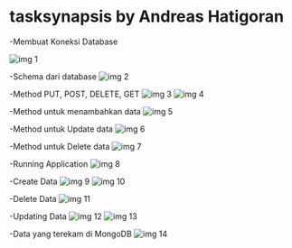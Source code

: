 # tasksynapsis by Andreas Hatigoran

-Membuat Koneksi Database

![img 1](Screenshoot/ConnecttoDB.png)

-Schema dari database
![img 2](Screenshoot/Schema.png)

-Method PUT, POST, DELETE, GET
![img 3](Screenshoot/GETPOST.png)
![img 4](Screenshoot/PUTDELETE.png)

-Method untuk menambahkan data
![img 5](Screenshoot/handleSubmitCreate.png)

-Method untuk Update data
![img 6](Screenshoot/handleUpdateClient.png)

-Method untuk Delete data 
![img 7](Screenshoot/handleDeleteClient.png)

-Running Application
![img 8](Screenshoot/yarn%20dev.png)

-Create Data
![img 9](Screenshoot/Create.png)
![img 10](Screenshoot/SuccessDaftar.png)

-Delete Data
![img 11](Screenshoot/Delete.png)

-Updating Data
![img 12](Screenshoot/Update.png)
![img 13](Screenshoot/UpdateSuccess.png)

-Data yang terekam di MongoDB
![img 14](Screenshoot/Database.png)